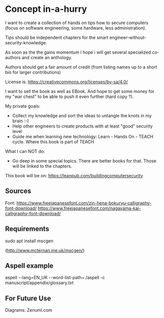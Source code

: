 Concept in-a-hurry
==================

I want to create a collection of hands on tips how to secure computers (focus on software engineering, some hardware, less administration).

Tips should be independent chapters for the smart engineer-without-security-knowledge.

As soon as the the gains momentum I hope i will get several specialized co-authors and create an anthology.

Authors should get a fair amount of credit (from listing names <of course> up to a short bio for larger contributions)

License is: https://creativecommons.org/licenses/by-sa/4.0/

I want to sell the book as well as EBook. And hope to get some money for my "war chest" to be able to push it even further (hard copy ?).

My private goals:

* Collect my knowledge and sort the ideas to untangle the knots in my brain :-)
* Help other engineers to create products with at least "good" security level
* Guide me when learning new technology: Learn - Hands On - TEACH cycle. Where this book is part of TEACH

What I can NOT do:

* Go deep in some special topics. There are better books for that. Those will be linked to the chapters.

This book will be on: https://leanpub.com/buildingcomputersecurity


Sources
-------

Font: https://www.freejapanesefont.com/zin-hena-bokuryu-calligraphy-font-download/
https://www.freejapanesefont.com/nagayama-kai-calligraphy-font-download/


Requirements
------------

sudo apt install mscgen

(http://www.mcternan.me.uk/mscgen/)

Aspell example
--------------

aspell --lang=EN_UK --word-list-path=./aspell -c manuscript/appendix/glossary.txt


For Future Use
--------------

Diagrams:
Zenuml.com

